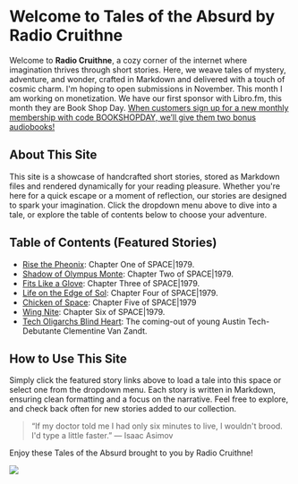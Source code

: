 # Welcome to Tales of the Absurd by Radio Cruithne

Welcome to **Radio Cruithne**, a cozy corner of the internet where imagination thrives through short stories. Here, we weave tales of mystery, adventure, and wonder, crafted in Markdown and delivered with a touch of cosmic charm. I'm hoping to open submissions in November. This month I am working on monetization. We have our first sponsor with Libro.fm, this month they are Book Shop Day. [When customers sign up for a new monthly membership with code BOOKSHOPDAY, we’ll give them two bonus audiobooks!](https://www.awin1.com/cread.php?awinmid=25361&awinaffid=2579497&ued=https%3A%2F%2Flibro.fm%2Fmembership%3Fmp%3DBOOKSHOPDAY)

## About This Site
This site is a showcase of handcrafted short stories, stored as Markdown files and rendered dynamically for your reading pleasure. Whether you're here for a quick escape or a moment of reflection, our stories are designed to spark your imagination. Click the dropdown menu above to dive into a tale, or explore the table of contents below to choose your adventure.

## Table of Contents (Featured Stories)
- [Rise the Pheonix](javascript:loadStory('_txt/Rise_the_Pheonix.md')): Chapter One of SPACE|1979.
- [Shadow of Olympus Monte](javascript:loadStory('_txt/Shadow_of_Olympus_Monte.md')): Chapter Two of SPACE|1979.
- [Fits Like a Glove](javascript:loadStory('_txt/Fits_Like_a_Glove.md')): Chapter Three of SPACE|1979.
- [Life on the Edge of Sol](javascript:loadStory('_txt/Life_on_the_Edge_of_Sol.md')): Chapter Four of SPACE|1979.
- [Chicken of Space](javascript:loadStory('_txt/Chicken_of_Space.md')): Chapter Five of SPACE|1979
- [Wing Nite](javascript:loadStory('_txt/Wing_Nite.md')): Chapter Six of SPACE|1979.
- [Tech Oligarchs Blind Heart](javascript:loadStory('_txt/Tech_Oligarchs_Blind_Heart.md')): The coming-out of young Austin Tech-Debutante Clementine Van Zandt.

## How to Use This Site
Simply click the featured story links above to load a tale into this space or select one from the dropdown menu. Each story is written in Markdown, ensuring clean formatting and a focus on the narrative. Feel free to explore, and check back often for new stories added to our collection.

> “If my doctor told me I had only six minutes to live, I wouldn't brood. I'd type a little faster.” — Isaac Asimov

Enjoy these Tales of the Absurd brought to you by Radio Cruithne!
<div class="banner">
<a rel="sponsored" href="https://www.awin1.com/cread.php?s=3526281&v=67144&q=479083&r=2579497">
    <img src="https://www.awin1.com/cshow.php?s=3526281&v=67144&q=479083&r=2579497" border="0">
</a>
</div>